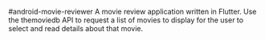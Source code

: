 #android-movie-reviewer
A movie review application written in Flutter. Use the themoviedb API to request a list of movies to display for the user to select and read details about that movie.
